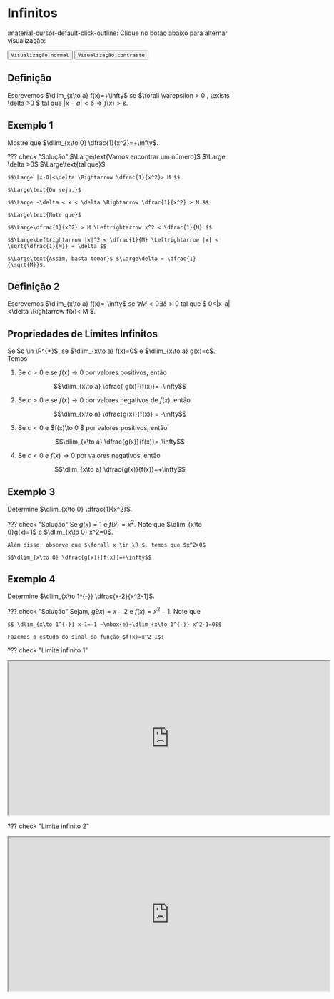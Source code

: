 
# **Infinitos**

:material-cursor-default-click-outline: Clique no botão abaixo para alternar visualização:

<div class="tx-switch">
  <button data-md-color-scheme="default"><code>Visualização normal</code></button>
  <button data-md-color-scheme="slate"><code>Visualização contraste</code></button>
</div>

<script>
  var buttons = document.querySelectorAll("button[data-md-color-scheme]")
  buttons.forEach(function(button) {
    button.addEventListener("click", function() {
      var attr = this.getAttribute("data-md-color-scheme")
      document.body.setAttribute("data-md-color-scheme", attr)
      var name = document.querySelector("#__code_0 code span:nth-child(7)")
      name.textContent = attr
    })
  })
</script>


## Definição 

Escrevemos $\dlim_{x\to a} f(x)=+\infty$ se $\forall \varepsilon  > 0 , \exists \delta >0 $ tal que $|x-a|<\delta \Rightarrow f(x)>\varepsilon$. 


## Exemplo 1 

Mostre que $\dlim_{x\to 0} \dfrac{1}{x^2}=+\infty$. 

??? check "Solução"
    $\Large\text{Vamos encontrar um número}$ $\Large \delta >0$ $\Large\text{tal que}$
	
    $$\Large |x-0|<\delta \Rightarrow \dfrac{1}{x^2}> M $$ 
	
    $\Large\text{Ou seja,}$ 
	
    $$\Large -\delta < x < \delta \Rightarrow \dfrac{1}{x^2} > M $$ 
	
    $\Large\text{Note que}$ 
	
    $$\Large\dfrac{1}{x^2} > M \Leftrightarrow x^2 < \dfrac{1}{M} $$ 
	
    $$\Large\Leftrightarrow |x|^2 < \dfrac{1}{M} \Leftrightarrow |x| < \sqrt{\dfrac{1}{M}} = \delta $$ 
	
    $\Large\text{Assim, basta tomar}$ $\Large\delta = \dfrac{1}{\sqrt{M}}$.
    

## Definição 2 

Escrevemos $\dlim_{x\to a} f(x)=-\infty$ se $\forall M < 0 \exists \delta > 0$ tal que $ 0<|x-a|<\delta \Rightarrow f(x)< M $. 


## Propriedades de Limites Infinitos

Se $c \in \R^{*}$, se $\dlim_{x\to a} f(x)=0$ e $\dlim_{x\to a} g(x)=c$. Temos 


1. Se $c>0$ e se $f(x) \to 0$ por valores positivos, então 

$$\dlim_{x\to a} \dfrac{ g(x)}{f(x)}=+\infty$$ 

2. Se $c>0$ e se $f(x)\to 0$ por valores negativos de $f(x)$, então 

$$\dlim_{x\to a} \dfrac{g(x)}{f(x)} = -\infty$$ 

3. Se $c<0$ e $f(x)\to 0 $ por valores positivos, então 

$$\dlim_{x\to a} \dfrac{g(x)}{f(x)}=-\infty$$ 

4. Se $c<0$ e $f(x)\to 0$ por valores negativos, então 

$$\dlim_{x\to a} \dfrac{g(x)}{f(x)}=+\infty$$ 	



## Exemplo 3 

Determine $\dlim_{x\to 0} \dfrac{1}{x^2}$.


??? check "Solução"
    Se $g(x)=1$ e $f(x)=x^2$. Note que $\dlim_{x\to 0}g(x)=1$ e $\dlim_{x\to 0} x^2=0$. 
	
    Além disso, observe que $\forall x \in \R $, temos que $x^2>0$

    $$\dlim_{x\to 0} \dfrac{g(x)}{f(x)}=+\infty$$ 

## Exemplo 4 

Determine $\dlim_{x\to 1^{-}} \dfrac{x-2}{x^2-1}$.  

??? check "Solução"
    Sejam, $g9x)=x-2$ e $f(x)=x^2-1$. Note que 
    
    $$ \dlim_{x\to 1^{-}} x-1=-1 ~\mbox{e}~\dlim_{x\to 1^{-}} x^2-1=0$$ 
	
    Fazemos o estudo do sinal da função $f(x)=x^2-1$:









??? check "Limite infinito 1"
    <p style="text-align: center;">
    <iframe width="720" height="345" src="https://www.youtube.com/embed/T-7cF-mCIsY"></iframe>
    </p>

??? check "Limite infinito 2"
    <p style="text-align: center;">
    <iframe width="720" height="345" src="https://www.youtube.com/embed/3VKJHeBXNjI"></iframe>
    </p>



